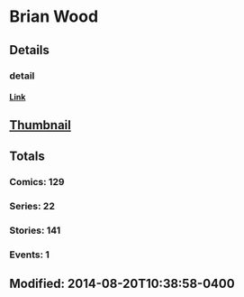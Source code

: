# Brian  Wood 
## Details
### detail
#### [Link](http://marvel.com/comics/creators/11544/brian_wood?utm_campaign=apiRef&utm_source=225578a89fc76f3d20fbffda5d17a88d)
## [Thumbnail](http://i.annihil.us/u/prod/marvel/i/mg/b/40/image_not_available.jpg)
## Totals
### Comics: 129
### Series: 22
### Stories: 141
### Events: 1
## Modified: 2014-08-20T10:38:58-0400